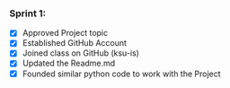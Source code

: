 ### Sprint 1: <br>
- [x] Approved Project topic
- [x] Established GitHub Account
- [x] Joined class on GitHub (ksu-is)
- [x] Updated the Readme.md
- [x] Founded similar python code to work with the Project